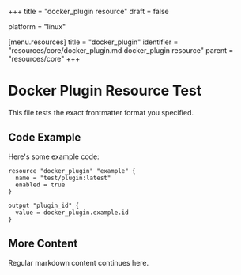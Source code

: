 +++
title = "docker_plugin resource"
draft = false

platform = "linux"

[menu.resources]
    title = "docker_plugin"
    identifier = "resources/core/docker_plugin.md docker_plugin resource"
    parent = "resources/core"
+++

# Docker Plugin Resource Test

This file tests the exact frontmatter format you specified.

## Code Example

Here's some example code:

```
resource "docker_plugin" "example" {
  name = "test/plugin:latest"
  enabled = true
}

output "plugin_id" {
  value = docker_plugin.example.id
}
```

## More Content

Regular markdown content continues here.
